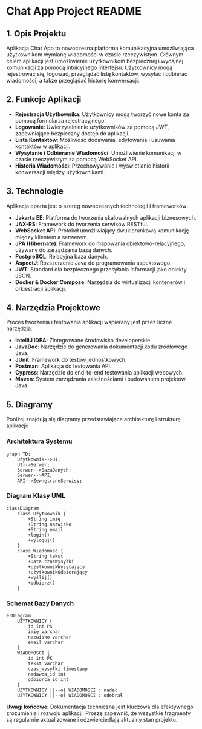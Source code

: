 # Chat App Project README

## 1. Opis Projektu

Aplikacja Chat App to nowoczesna platforma komunikacyjna umożliwiająca użytkownikom wymianę wiadomości w czasie rzeczywistym. Głównym celem aplikacji jest umożliwienie użytkownikom bezpiecznej i wydajnej komunikacji za pomocą intuicyjnego interfejsu. Użytkownicy mogą rejestrować się, logować, przeglądać listę kontaktów, wysyłać i odbierać wiadomości, a także przeglądać historię konwersacji.

## 2. Funkcje Aplikacji

- **Rejestracja Użytkownika**: Użytkownicy mogą tworzyć nowe konta za pomocą formularza rejestracyjnego.
- **Logowanie**: Uwierzytelnienie użytkowników za pomocą JWT, zapewniające bezpieczny dostęp do aplikacji.
- **Lista Kontaktów**: Możliwość dodawania, edytowania i usuwania kontaktów w aplikacji.
- **Wysyłanie i Odbieranie Wiadomości**: Umożliwienie komunikacji w czasie rzeczywistym za pomocą WebSocket API.
- **Historia Wiadomości**: Przechowywanie i wyświetlanie historii konwersacji między użytkownikami.

## 3. Technologie

Aplikacja oparta jest o szereg nowoczesnych technologii i frameworków:

- **Jakarta EE**: Platforma do tworzenia skalowalnych aplikacji biznesowych.
- **JAX-RS**: Framework do tworzenia serwisów RESTful.
- **WebSocket API**: Protokół umożliwiający dwukierunkową komunikację między klientem a serwerem.
- **JPA (Hibernate)**: Framework do mapowania obiektowo-relacyjnego, używany do zarządzania bazą danych.
- **PostgreSQL**: Relacyjna baza danych.
- **AspectJ**: Rozszerzenie Java do programowania aspektowego.
- **JWT**: Standard dla bezpiecznego przesyłania informacji jako obiekty JSON.
- **Docker & Docker Compose**: Narzędzia do wirtualizacji kontenerów i orkiestracji aplikacji.

## 4. Narzędzia Projektowe

Proces tworzenia i testowania aplikacji wspierany jest przez liczne narzędzia:

- **IntelliJ IDEA**: Zintegrowane środowisko developerskie.
- **JavaDoc**: Narzędzie do generowania dokumentacji kodu źródłowego Java.
- **JUnit**: Framework do testów jednostkowych.
- **Postman**: Aplikacja do testowania API.
- **Cypress**: Narzędzie do end-to-end testowania aplikacji webowych.
- **Maven**: System zarządzania zależnościami i budowaniem projektów Java.

## 5. Diagramy

Poniżej znajdują się diagramy przedstawiające architekturę i strukturę aplikacji:

### Architektura Systemu
```mermaid
graph TD;
    Użytkownik-->UI;
    UI-->Serwer;
    Serwer-->BazaDanych;
    Serwer-->API;
    API-->ZewnętrzneSerwisy;
```

### Diagram Klasy UML
```mermaid
classDiagram
    class Użytkownik {
        +String imię
        +String nazwisko
        +String email
        +login()
        +wyloguj()
    }
    class Wiadomość {
        +String tekst
        +Data czasWysyłki
        +użytkownikWysyłający
        +użytkownikOdbierający
        +wyślij()
        +odbierz()
    }
```

### Schemat Bazy Danych
```mermaid
erDiagram
    UZYTKOWNICY {
        id int PK
        imię varchar
        nazwisko varchar
        email varchar
    }
    WIADOMOSCI {
        id int PK
        tekst varchar
        czas_wysyłki timestamp
        nadawca_id int
        odbiorca_id int
    }
    UZYTKOWNICY ||--o{ WIADOMOSCI : nadał
    UZYTKOWNICY ||--o{ WIADOMOSCI : odebrał
```

**Uwagi końcowe**: Dokumentacja techniczna jest kluczowa dla efektywnego zrozumienia i rozwoju aplikacji. Proszę zapewnić, że wszystkie fragmenty są regularnie aktualizowane i odzwierciedlają aktualny stan projektu.